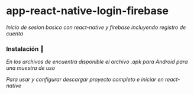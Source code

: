 # app-react-native-login-firebase

_Inicio de sesion basico con react-native y firebase incluyendo registro de cuenta_

### Instalación 🔧

_En los archivos de encuentra disponible el archivo .apk para Android para una muestra de uso_

_Para usar y configurar descargar proyecto completo e iniciar en react-native_
